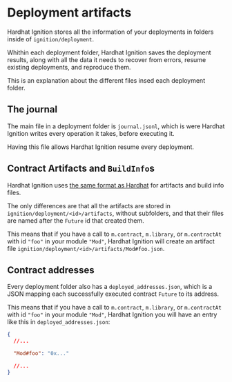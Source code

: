 # Deployment artifacts

Hardhat Ignition stores all the information of your deployments in folders inside of `ignition/deployment`.

Whithin each deployment folder, Hardhat Ignition saves the deployment results, along with all the data it needs to recover from errors, resume existing deployments, and reproduce them.

This is an explanation about the different files insed each deployment folder.

## The journal

The main file in a deployment folder is `journal.jsonl`, which is were Hardhat Ignition writes every operation it takes, before executing it.

Having this file allows Hardhat Ignition resume every deployment.

## Contract Artifacts and `BuildInfo`s

Hardhat Ignition uses [the same format as Hardhat](../../../hardhat-runner/docs/advanced/artifacts.md) for artifacts and build info files.

The only differences are that all the artifacts are stored in `ignition/deployment/<id>/artifacts`, without subfolders, and that their files are named after the `Future` id that created them.

This means that if you have a call to `m.contract`, `m.library`, or `m.contractAt` with id `"foo"` in your module `"Mod"`, Hardhat Ignition will create an artifact file `ignition/deployment/<id>/artifacts/Mod#foo.json`.

## Contract addresses

Every deployment folder also has a `deployed_addresses.json`, which is a JSON mapping each successfully executed contract `Future` to its address.

This means that if you have a call to `m.contract`, `m.library`, or `m.contractAt` with id `"foo"` in your module `"Mod"`, Hardhat Ignition you will have an entry like this in `deployed_addresses.json`:

```json
{
  //...

  "Mod#foo": "0x..."

  //...
}
```
